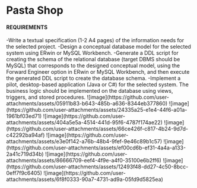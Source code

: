 <h1>Pasta Shop</h1>
<h4>REQUIREMENTS</h4>    
-Write a textual specification (1-2 A4 pages) of the information needs for the selected project.    
-Design a conceptual database model for the selected system using ERwin or MySQL Workbench.    
-Generate a DDL script for creating the schema of the relational database (target DBMS should be MySQL) that corresponds to the designed conceptual model,
using the Forward Engineer option in ERwin or MySQL Workbench, and then execute the generated DDL script to create the database schema.    
-Implement a pilot, desktop-based application (Java or C#) for the selected system. The business logic should be implemented on the database using views, triggers, and stored procedures.
![image](https://github.com/user-attachments/assets/05911b83-b643-485b-a636-8344eb377860)
![image](https://github.com/user-attachments/assets/24335a25-e1e4-44f6-a01a-1961bf03ed71)
![image](https://github.com/user-attachments/assets/404a5e5a-4514-441d-95f6-4787f174ae22)
![image](https://github.com/user-attachments/assets/66ce426f-c817-4b24-9d7d-c42292ba94af)
![image](https://github.com/user-attachments/assets/e3e0f142-a76b-48b4-9fef-9e46c89b1c57)
![image](https://github.com/user-attachments/assets/ef00cd6b-ef31-4a4a-a133-2a41c719d34b)
![image](https://github.com/user-attachments/assets/86666709-eef4-4f9e-a4f0-35100e6b2ff6)
![image](https://github.com/user-attachments/assets/12493f48-dd27-4c50-8bcc-0eff7f9c6405)
![image](https://github.com/user-attachments/assets/6f8f0333-90a7-4731-ad9a-05fd9d5825ea)

